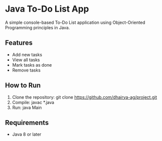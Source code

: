 # Java To-Do List App

A simple console-based To-Do List application using Object-Oriented Programming principles in Java.

## Features
- Add new tasks
- View all tasks
- Mark tasks as done
- Remove tasks

## How to Run
1. Clone the repository:
   git clone https://github.com/dhairya-ag/project.git
2. Compile:
   javac *.java
3. Run:
   java Main

## Requirements
- Java 8 or later

